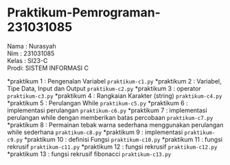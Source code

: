 # Praktikum-Pemrograman-231031085
<div>  Nama : Nurasyah </div> 
 <div> Nim : 231031085 </div>
 <div> Kelas : SI23-C </div>     
<div>  Prodi: SISTEM INFORMASI C </div>

*praktikum 1 : Pengenalan Variabel `praktikum-c1.py`
*praktikum 2 : Variabel, Tipe Data, Input dan Output `praktikum-c2.py`
*praktikum 3 : operator `praktikum-c3.py`
*praktikum 4 : Rangkaian Karakter (string) `praktikum-c4.py`
*praktikum 5 : Perulangan While `praktikum-c5.py`
*praktikum 6 : implementasi perulangan `praktikum-c6.py`
*praktikum 7 : implementasi perulangan while dengan memberikan batas percobaan `praktikum-c7.py`
*praktikum 8 : Permainan tebak warna sederhana menggunakan perulangan while sederhana `praktikum-c8.py`
*praktikum 9 : implementasi `praktikum-c9.py`
*praktikum 10 : definisi Fungsi `praktikum-c10.py`
*praktikum 11 : fungsi rekrusif `praktikum-c11.py`
*praktikum 12 : fungsi rekrusif `praktikum-c12.py`
*praktikum 13 : fungsi rekrusif fibonacci `praktikum-c13.py`
